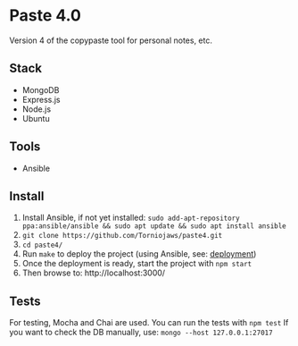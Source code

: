 # Paste 4.0

Version 4 of the copypaste tool for personal notes, etc.

## Stack

- MongoDB
- Express.js
- Node.js
- Ubuntu

## Tools

- Ansible

## Install

1. Install Ansible, if not yet installed:
  `sudo add-apt-repository ppa:ansible/ansible && sudo apt update && sudo apt install ansible`
1. `git clone https://github.com/Torniojaws/paste4.git`
1. `cd paste4/`
1. Run `make` to deploy the project (using Ansible, see: [deployment](deployment/prod.yaml))
1. Once the deployment is ready, start the project with `npm start`
1. Then browse to: http://localhost:3000/

## Tests

For testing, Mocha and Chai are used. You can run the tests with `npm test`
If you want to check the DB manually, use: `mongo --host 127.0.0.1:27017`
